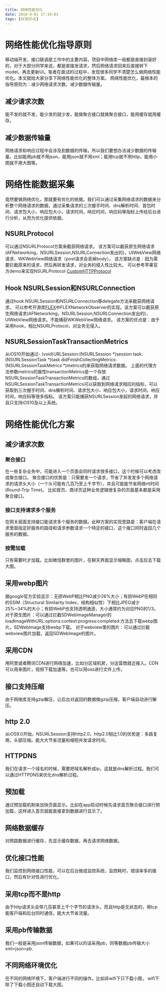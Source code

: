 ```yaml
---
title: 网络性能优化
date: 2018-9-01 17:19:03
tags: [OC知识点]
---
```

<meta name="referrer" content="no-referrer"/>

# 网络性能优化指导原则

移动端开发，接口联调是工作中的主要内容。项目中网络库一般都是直接封装好的，对于大部分同学来说，都是直接发请求，然后网络请求回来后直接转下model，再去更新UI。笔者在面试的过程中，发现很多同学不清楚怎么做网络性能优化。本文就给大家分享下网络性能优化的整体方案。 
网络性能优化，最根本的指导原则为：减少网络请求次数，减少数据传输量。

## 减少请求次数

能不发的就不发，能少发的就少发，能做聚合接口就做聚合接口，能用缓存就用缓存。

## 减少数据传输量

网络请求和响应过程中会涉及到数据的传输，所以我们要想办法减少数据的传输量。比如能用pb就不用json，能用json就不用xml；能用tcp就不用http，能用小图就不用大图等。

# 网络性能数据采集

竟然要做网络优化，那就要有优化的依据。我们可以通过采集网络请求的数据来分析整个网络请求的数据，通过采集请求的三次握手时间、dns解析时间、首包时间、请求包大小、响应包大小，请求时间，响应时间，响应码等指标上传给后台进行分析，从而为优化提供依据。

## NSURLProtocol

可以通过NSURLProtocol方案来截获网络请求。
该方案可以截获原生网络请求(AFNetworking，NSURLSession,NSURLConnection发出的)，UIWebView网络请求、WKWebView网络请求（post请求会丢掉body）。
该方案缺点是：因为需要拦截原来的请求，然后再转发请求，对业务的侵入性比较大。
可以参考苹果官方demo来实现NSURLProtocol [CustomHTTPProtocol](https://developer.apple.com/library/archive/samplecode/CustomHTTPProtocol/Introduction/Intro.html)

## Hook NSURLSession和NSURLConnection

通过hook NSURLSession和NSURLConnection等delegate方法来截获网络请求。
可以参考开源库[FLEX](https://github.com/FLEXTool/FLEX)中FLEXNetworkObserver的实现。该方案可以截获原生网络请求(AFNetworking，NSURLSession,NSURLConnection发出的)，UIWebView网络请求。不能捕获WKWebView网络请求。
该方案的优点是：由于采用hook，相比NSURLProtocol，对业务无侵入。

## NSURLSessionTaskTransactionMetrics

从iOS10开始通过- (void)URLSession:(NSURLSession *)session task:(NSURLSessionTask *)task didFinishCollectingMetrics:(NSURLSessionTaskMetrics *)metrics的来获取网络请求数据。
上面的代理方法参数metrics的属性transactionMetrics是一个存放NSURLSessionTaskTransactionMetrics的数组，通过
NSURLSessionTaskTransactionMetrics可以获取到网络请求相应的指标，可以获取到三次握手时间、dns解析时间、请求包大小、响应包大小，请求时间，响应时间，响应码等很多指标。
该方案只能捕获NSURLSession发起的网络请求，并且只支持iOS10及以上系统。

# 网络性能优化方案

## 减少请求次数

### 聚合接口

在一些复杂业务中，可能进入一个页面会同时请求很多接口，这个时候可以考虑改成聚合接口。
聚合接口的优势是：只需要发一个请求，节省了并发发多个网络请求的请求头大小（一个头可能有几百乃至上千字节），并且可能能节省网络rtt时间(Round-Trip Time)。
比如首页、商详页这种业务逻辑很复杂的页面基本都是采用聚合接口。

### 接口支持请求多个服务

在网关层面支持接口能请求多个服务的数据。此种方案的实现思路是：客户端在请求里面指定好服务的路径和请求参数请求一个特定的接口，这个接口同时返回几个服务的数据。

### 按需加载

只有需要时才加载。比如微信群里的图片，在聊天界面显示缩略图，点击后去下载大图。

## 采用webp图片

据google官方实验显示：无损WebP相比PNG减少26%大小；有损WebP在相同的SSIM（Structural Similarity Index，结构相似性）下相比JPEG减少25%~34%的大小；有损WebP也支持透明通道，大小通常约为对应PNG的1/3。
对于原生图片：可以通过拦截SDWebImageManager的loadImageWithURL:options:context:progress:completed:方法去下载webp图片。SDWebImage支持webp下载。
对于webview里的图片：可以通过拦截webview图片加载，返回SDWebImage的图片。

## 采用CDN

用阿里或者腾讯CDN进行网络加速，比如分区域机房，分运营商就近接入。CDN可以用来图片，视频下载加速等。也可以用oss进行文件上传。

## 接口支持压缩

由于网络库支持gzip解压，让后台对返回的数据做gzip压缩，客户端自动进行解压。

## http 2.0

从iOS9.0开始，NSURLSession支持http2.0，http2.0相比1.0的优势是：多路复用，头部压缩。能大大节省流量和缩短并发请求时间。

## HTTPDNS

我们在请求一个域名的时候，需要把域名解析成ip，这就是dns解析过程。我们可以通过HTTPDNS来优化dns解析过程。

## 预加载

通过预加载机制来加快页面显示。比如在app启动时候先请求首页聚合接口进行预加载，这样进入首页就能直接拿到数据进行显示了。

## 网络数据缓存

对网路数据进行缓存，先显示缓存数据，再去请求网络数据。

## 优化接口性能

我们监控到网络接口性能，可以在后台做成监控系统，监控耗时，错误率多的接口，然后有针对性进行优化。

## 采用tcp而不是http

由于http请求头会带几百甚至上千个字节的请求头，而且http是无状态的，用tcp能客户端和后台同时通信，能大大节省流量。

## 采用pb传输数据

我们一般是采用json传输数据，如果可以的话采用pb，同等数据pb传输大小xml>json>pb.

## 不同网络环境优化

在不同的网络环境下，客户端进行不同的操作。比如非wifi下只下载小图， wifi下除了下载小图还自动下载大图。


